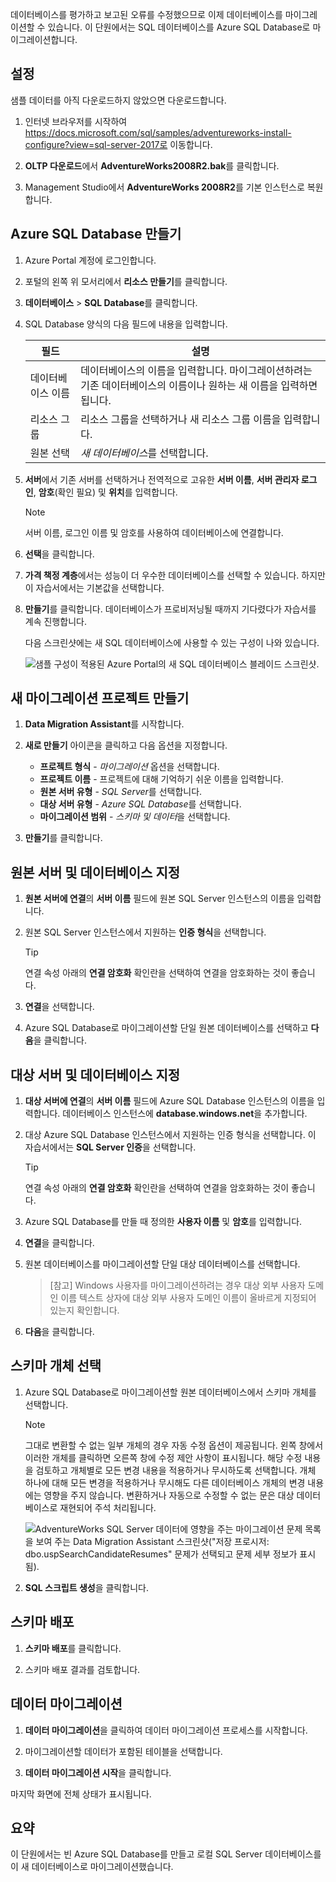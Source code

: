 데이터베이스를 평가하고 보고된 오류를 수정했으므로 이제 데이터베이스를 마이그레이션할 수 있습니다. 이 단원에서는 SQL 데이터베이스를 Azure SQL Database로 마이그레이션합니다.

## <a name="setup"></a>설정

샘플 데이터를 아직 다운로드하지 않았으면 다운로드합니다.

1. 인터넷 브라우저를 시작하여 https://docs.microsoft.com/sql/samples/adventureworks-install-configure?view=sql-server-2017로 이동합니다.

1. **OLTP 다운로드**에서 **AdventureWorks2008R2.bak**를 클릭합니다.

1. Management Studio에서 **AdventureWorks 2008R2**를 기본 인스턴스로 복원합니다.

## <a name="create-an-azure-sql-database"></a>Azure SQL Database 만들기

1. Azure Portal 계정에 로그인합니다.

1. 포털의 왼쪽 위 모서리에서 **리소스 만들기**를 클릭합니다.

1. **데이터베이스** > **SQL Database**를 클릭합니다.

1. SQL Database 양식의 다음 필드에 내용을 입력합니다.

    |필드|설명|
    |-----|---|
    |데이터베이스 이름|데이터베이스의 이름을 입력합니다. 마이그레이션하려는 기존 데이터베이스의 이름이나 원하는 새 이름을 입력하면 됩니다.|
    |리소스 그룹|리소스 그룹을 선택하거나 새 리소스 그룹 이름을 입력합니다.|
    |원본 선택|*새 데이터베이스*를 선택합니다.|

1. **서버**에서 기존 서버를 선택하거나 전역적으로 고유한 **서버 이름**, **서버 관리자 로그인**, **암호**(확인 필요) 및 **위치**를 입력합니다.

    > [!NOTE]
    > 서버 이름, 로그인 이름 및 암호를 사용하여 데이터베이스에 연결합니다.

1. **선택**을 클릭합니다.

1. **가격 책정 계층**에서는 성능이 더 우수한 데이터베이스를 선택할 수 있습니다. 하지만 이 자습서에서는 기본값을 선택합니다.

1. **만들기**를 클릭합니다. 데이터베이스가 프로비저닝될 때까지 기다렸다가 자습서를 계속 진행합니다.

    다음 스크린샷에는 새 SQL 데이터베이스에 사용할 수 있는 구성이 나와 있습니다.

    ![샘플 구성이 적용된 Azure Portal의 새 SQL 데이터베이스 블레이드 스크린샷.](../media-draft/5-create-azure-sql-db.png)

## <a name="create-a-new-migration-project"></a>새 마이그레이션 프로젝트 만들기

1. **Data Migration Assistant**를 시작합니다.

1. **새로 만들기** 아이콘을 클릭하고 다음 옵션을 지정합니다.

    - **프로젝트 형식** - *마이그레이션* 옵션을 선택합니다.
    - **프로젝트 이름** - 프로젝트에 대해 기억하기 쉬운 이름을 입력합니다.
    - **원본 서버 유형** - *SQL Server*를 선택합니다.
    - **대상 서버 유형** - *Azure SQL Database*를 선택합니다.
    - **마이그레이션 범위** - *스키마 및 데이터*을 선택합니다.

1. **만들기**를 클릭합니다.

## <a name="specify-the-source-server-and-database"></a>원본 서버 및 데이터베이스 지정

1. **원본 서버에 연결**의 **서버 이름** 필드에 원본 SQL Server 인스턴스의 이름을 입력합니다.

1. 원본 SQL Server 인스턴스에서 지원하는 **인증 형식**을 선택합니다.
    > [!TIP]
    > 연결 속성 아래의 **연결 암호화** 확인란을 선택하여 연결을 암호화하는 것이 좋습니다.

1. **연결**을 선택합니다.

1. Azure SQL Database로 마이그레이션할 단일 원본 데이터베이스를 선택하고 **다음**을 클릭합니다.

## <a name="specify-the-target-server-and-database"></a>대상 서버 및 데이터베이스 지정

1. **대상 서버에 연결**의 **서버 이름** 필드에 Azure SQL Database 인스턴스의 이름을 입력합니다. 데이터베이스 인스턴스에 **database.windows.net**을 추가합니다.

1. 대상 Azure SQL Database 인스턴스에서 지원하는 인증 형식을 선택합니다. 이 자습서에서는 **SQL Server 인증**을 선택합니다.
    > [!TIP]
    > 연결 속성 아래의 **연결 암호화** 확인란을 선택하여 연결을 암호화하는 것이 좋습니다.

1. Azure SQL Database를 만들 때 정의한 **사용자 이름** 및 **암호**를 입력합니다.

1. **연결**을 클릭합니다.

1. 원본 데이터베이스를 마이그레이션할 단일 대상 데이터베이스를 선택합니다.
    > [참고] Windows 사용자를 마이그레이션하려는 경우 대상 외부 사용자 도메인 이름 텍스트 상자에 대상 외부 사용자 도메인 이름이 올바르게 지정되어 있는지 확인합니다.

1. **다음**을 클릭합니다.

## <a name="select-schema-objects"></a>스키마 개체 선택

1. Azure SQL Database로 마이그레이션할 원본 데이터베이스에서 스키마 개체를 선택합니다.

    > [!NOTE]
    > 그대로 변환할 수 없는 일부 개체의 경우 자동 수정 옵션이 제공됩니다. 왼쪽 창에서 이러한 개체를 클릭하면 오른쪽 창에 수정 제안 사항이 표시됩니다. 해당 수정 내용을 검토하고 개체별로 모든 변경 내용을 적용하거나 무시하도록 선택합니다. 개체 하나에 대해 모든 변경을 적용하거나 무시해도 다른 데이터베이스 개체의 변경 내용에는 영향을 주지 않습니다. 변환하거나 자동으로 수정할 수 없는 문은 대상 데이터베이스로 재현되어 주석 처리됩니다.

    ![AdventureWorks SQL Server 데이터에 영향을 주는 마이그레이션 문제 목록을 보여 주는 Data Migration Assistant 스크린샷("저장 프로시저: dbo.uspSearchCandidateResumes" 문제가 선택되고 문제 세부 정보가 표시됨).](../media-draft/5-suggested-fix.png)

1. **SQL 스크립트 생성**을 클릭합니다.

## <a name="deploy-schema"></a>스키마 배포

1. **스키마 배포**를 클릭합니다.

1. 스키마 배포 결과를 검토합니다.

## <a name="migrate-data"></a>데이터 마이그레이션

1. **데이터 마이그레이션**을 클릭하여 데이터 마이그레이션 프로세스를 시작합니다.

1. 마이그레이션할 데이터가 포함된 테이블을 선택합니다.

1. **데이터 마이그레이션 시작**을 클릭합니다.

마지막 화면에 전체 상태가 표시됩니다.

## <a name="summary"></a>요약

이 단원에서는 빈 Azure SQL Database를 만들고 로컬 SQL Server 데이터베이스를 이 새 데이터베이스로 마이그레이션했습니다.